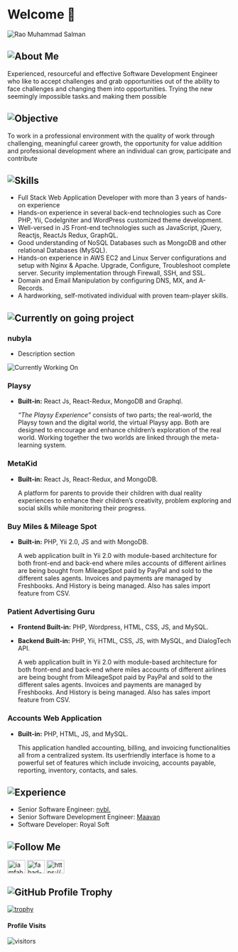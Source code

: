 <h1 align="left">Welcome 👋</h1>

![Rao Muhammad Salman](https://media-exp1.licdn.com/dms/image/C5616AQGXESv_Lb3BUA/profile-displaybackgroundimage-shrink_350_1400/0/1564495303756?e=1640217600&v=beta&t=7VH08NXUWusraHOs5LH9j0YiWCxcOaKnmJBWo6EWxKg)

## <img src="https://img.shields.io/badge/about Me-black.svg?&style=for-the-badge&logo=NuxtJS&logoColor=white" alt="About Me" />

Experienced, resourceful and effective Software Development Engineer who like to accept challenges and grab opportunities out of the ability to face challenges and changing them into opportunities. Trying the new seemingly impossible tasks.and making them possible

## <img src="https://img.shields.io/badge/Objective-black.svg?&style=for-the-badge&logo=NuxtJS&logoColor=white" alt="Objective" />

To work in a professional environment with the quality of work through challenging, meaningful career growth, the opportunity for value addition and professional development where an individual can grow, participate and contribute

## <img src="https://img.shields.io/badge/Skills & Abilities-black.svg?&style=for-the-badge&logo=Skills & Abilities&logoColor=white" alt="Skills" />

- Full Stack Web Application Developer with more than 3 years of hands-on experience
- Hands-on experience in several back-end technologies such as Core PHP, Yii, CodeIgniter and WordPress customized theme development.
- Well-versed in JS Front-end technologies such as JavaScript, jQuery, Reactjs, ReactJs Redux, GraphQL.
- Good understanding of NoSQL Databases such as MongoDB and other relational Databases (MySQL).
- Hands-on experience in AWS EC2 and Linux Server configurations and setup with Nginx & Apache. Upgrade, Configure, Troubleshoot complete server. Security implementation through Firewall, SSH, and SSL.
- Domain and Email Manipulation by configuring DNS, MX, and A-Records.
- A hardworking, self-motivated individual with proven team-player skills.

## <img src="https://img.shields.io/badge/Currently on going project-black.svg?&style=for-the-badge&logo=NuxtJS&logoColor=white" alt="Currently on going project" />

### nubyla

- Description section

<div>
<img src="https://img.shields.io/badge/Accomplishments-black.svg?&style=for-the-badge&logo=NuxtJS&logoColor=white" alt="Currently Working On" />

### Playsy

- **Built-in:** React Js, React-Redux, MongoDB and Graphql.

  _“The Playsy Experience”_ consists of two parts; the real-world, the Playsy town and the digital world, the virtual Playsy app. Both are designed to encourage and enhance children’s exploration of the real world. Working together the two worlds are linked through the meta-learning system.

### MetaKid

- **Built-in:** React Js, React-Redux, and MongoDB.

  A platform for parents to provide their children with dual reality experiences to enhance their children’s creativity, problem exploring and social skills while monitoring their progress.

### Buy Miles & Mileage Spot

- **Built-in:** PHP, Yii 2.0, JS and with MongoDB.

  A web application built in Yii 2.0 with module-based architecture for both front-end and back-end where miles accounts of different airlines are being bought from MileageSpot paid by PayPal and sold to the different sales agents. Invoices and payments are managed by Freshbooks. And History is being managed. Also has sales import feature from CSV.

### Patient Advertising Guru

- **Frontend Built-in:** PHP, Wordpress, HTML, CSS, JS, and MySQL.
- **Backend Built-in:** PHP, Yii, HTML, CSS, JS, with MySQL, and DialogTech API.

  A web application built in Yii 2.0 with module-based architecture for both front-end and back-end where miles accounts of different airlines are being bought from MileageSpot paid by PayPal and sold to the different sales agents. Invoices and payments are managed by Freshbooks. And History is being managed. Also has sales import feature from CSV.

### Accounts Web Application

- **Built-in:** PHP, HTML, JS, and MySQL.

  This application handled accounting, billing, and invoicing functionalities all from a centralized system. Its userfriendly interface is home to a powerful set of features which include invoicing, accounts payable, reporting, inventory, contacts, and sales.

</diV>

## <img src="https://img.shields.io/badge/Professional Experience-black.svg?&style=for-the-badge&logo=NuxtJS&logoColor=white" alt="Experience" />

- Senior Software Engineer: [nybl.](https://www.nybl.ai/)
- Senior Software Development Engineer: [Maavan](https://maavan.com/)
- Software Developer: Royal Soft

<!-- ## <img src="https://img.shields.io/badge/💰 Funding-black.svg?&style=for-the-badge&logo=NuxtJS&logoColor=white" alt="Funding" />

[<img src="https://img.shields.io/badge/sponsor-30363D?style=for-the-badge&logo=GitHub-Sponsors&logoColor=#EA4AAA" alt="Github-sponsors" />](https://www.buymeacoffee.com/mrdanishsaleem)
[<img src="https://img.shields.io/badge/Buy%20Me%20a%20Coffee-ffdd00?style=for-the-badge&logo=buy-me-a-coffee&logoColor=black" alt="BuyMeACoffee" />](https://www.buymeacoffee.com/mrdanishsaleem) -->

## <img src="https://img.shields.io/badge/Follow Me-black.svg?&style=for-the-badge&logo=NuxtJS&logoColor=white" alt="Follow Me" />

<a href="https://twitter.com/" target="blank"><img align="center" src="https://cdn.jsdelivr.net/npm/simple-icons@3.0.1/icons/twitter.svg" alt="iamfahadashiq" height="30" width="40" /></a>
<a href="https://linkedin.com/in/https://www.linkedin.com/in/rmsz786//" target="blank"><img align="center" src="https://cdn.jsdelivr.net/npm/simple-icons@3.0.1/icons/linkedin.svg" alt="fahad-ashiq-303/" height="30" width="40" /></a>
<a href="https://stackoverflow.com/users/https://stackexchange.com/users/12114647/fahad-ashiq" target="blank"><img align="center" src="https://cdn.jsdelivr.net/npm/simple-icons@3.0.1/icons/stackoverflow.svg" alt="https://stackexchange.com/users/12114647/fahad-ashiq" height="30" width="40" /></a>

## <img src="https://img.shields.io/badge/GitHub Profile Trophy-black.svg?&style=for-the-badge&logo=NuxtJS&logoColor=white" alt="GitHub Profile Trophy" />

[![trophy](https://github-profile-trophy.vercel.app/?username=rmsz786)](https://github.com/rmsz786/github-profile-trophy)

#### Profile Visits

![visitors](https://visitor-badge.glitch.me/badge?page_id=mrdanishsaleem.rmsz786)
